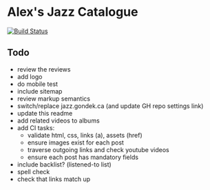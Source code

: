 # Alex's Jazz Catalogue

[![Build Status](https://travis-ci.org/gondek/jazz-catalogue.svg?branch=master)](https://travis-ci.org/gondek/jazz-catalogue)

## Todo
- review the reviews
- add logo
- do mobile test
- include sitemap
- review markup semantics
- switch/replace jazz.gondek.ca (and update GH repo settings link)
- update this readme
- add related videos to albums
- add CI tasks:
  - validate html, css, links (a), assets (href)
  - ensure images exist for each post
  - traverse outgoing links and check youtube videos
  - ensure each post has mandatory fields
- include backlist? (listened-to list)
- spell check
- check that links match up
